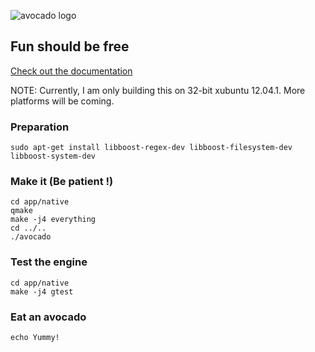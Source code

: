 ![avocado logo](https://raw.github.com/cha0s/avocado/master/resource/image/avocado.png)

## Fun should be free

[Check out the documentation](http://cha0s.github.com/avocado/index.html)

NOTE: Currently, I am only building this on 32-bit xubuntu 12.04.1. More platforms will be coming.

### Preparation

	sudo apt-get install libboost-regex-dev libboost-filesystem-dev libboost-system-dev

### Make it (Be patient !)

	cd app/native
	qmake
	make -j4 everything
	cd ../..
	./avocado
	
### Test the engine

	cd app/native
	make -j4 gtest
	
### Eat an avocado

	echo Yummy!
